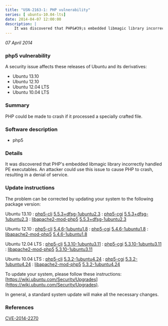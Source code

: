 ```yaml
---
title: "USN-2163-1: PHP vulnerability"
series: [ ubuntu-10.04-lts]
date: 2014-04-07 12:00:00
description: |
    It was discovered that PHP&#39;s embedded libmagic library incorrectly handled PE executables. An attacker could use this issue to cause PHP to crash, resulting in a denial of service. 
--- 
```

 
 

*07 April 2014*

### php5 vulnerability

A security issue affects these releases of Ubuntu and its derivatives:

* Ubuntu 13.10
* Ubuntu 12.10
* Ubuntu 12.04 LTS
* Ubuntu 10.04 LTS

### Summary

PHP could be made to crash if it processed a specially crafted file. 

### Software description

* php5 

### Details

It was discovered that PHP&#39;s embedded libmagic library incorrectly handled PE executables. An attacker could use this issue to cause PHP to crash, resulting in a denial of service. 

### Update instructions

The problem can be corrected by updating your system to the following package version:

Ubuntu 13.10
 : [php5-cli](https://launchpad.net/ubuntu/+source/php5) <span> [5.5.3+dfsg-1ubuntu2.3](https://launchpad.net/ubuntu/+source/php5/5.5.3+dfsg-1ubuntu2.3) </span> 
 : [php5-cgi](https://launchpad.net/ubuntu/+source/php5) <span> [5.5.3+dfsg-1ubuntu2.3](https://launchpad.net/ubuntu/+source/php5/5.5.3+dfsg-1ubuntu2.3) </span> 
 : [libapache2-mod-php5](https://launchpad.net/ubuntu/+source/php5) <span> [5.5.3+dfsg-1ubuntu2.3](https://launchpad.net/ubuntu/+source/php5/5.5.3+dfsg-1ubuntu2.3) </span> 

Ubuntu 12.10
 : [php5-cli](https://launchpad.net/ubuntu/+source/php5) <span> [5.4.6-1ubuntu1.8](https://launchpad.net/ubuntu/+source/php5/5.4.6-1ubuntu1.8) </span> 
 : [php5-cgi](https://launchpad.net/ubuntu/+source/php5) <span> [5.4.6-1ubuntu1.8](https://launchpad.net/ubuntu/+source/php5/5.4.6-1ubuntu1.8) </span> 
 : [libapache2-mod-php5](https://launchpad.net/ubuntu/+source/php5) <span> [5.4.6-1ubuntu1.8](https://launchpad.net/ubuntu/+source/php5/5.4.6-1ubuntu1.8) </span> 

Ubuntu 12.04 LTS
 : [php5-cli](https://launchpad.net/ubuntu/+source/php5) <span> [5.3.10-1ubuntu3.11](https://launchpad.net/ubuntu/+source/php5/5.3.10-1ubuntu3.11) </span> 
 : [php5-cgi](https://launchpad.net/ubuntu/+source/php5) <span> [5.3.10-1ubuntu3.11](https://launchpad.net/ubuntu/+source/php5/5.3.10-1ubuntu3.11) </span> 
 : [libapache2-mod-php5](https://launchpad.net/ubuntu/+source/php5) <span> [5.3.10-1ubuntu3.11](https://launchpad.net/ubuntu/+source/php5/5.3.10-1ubuntu3.11) </span> 

Ubuntu 10.04 LTS
 : [php5-cli](https://launchpad.net/ubuntu/+source/php5) <span> [5.3.2-1ubuntu4.24](https://launchpad.net/ubuntu/+source/php5/5.3.2-1ubuntu4.24) </span> 
 : [php5-cgi](https://launchpad.net/ubuntu/+source/php5) <span> [5.3.2-1ubuntu4.24](https://launchpad.net/ubuntu/+source/php5/5.3.2-1ubuntu4.24) </span> 
 : [libapache2-mod-php5](https://launchpad.net/ubuntu/+source/php5) <span> [5.3.2-1ubuntu4.24](https://launchpad.net/ubuntu/+source/php5/5.3.2-1ubuntu4.24) </span> 

To update your system, please follow these instructions: [https://wiki.ubuntu.com/Security/Upgrades](https://wiki.ubuntu.com/Security/Upgrades).

In general, a standard system update will make all the necessary changes. 

### References

 
 [CVE-2014-2270](http://people.ubuntu.com/~ubuntu-security/cve/CVE-2014-2270)
 

